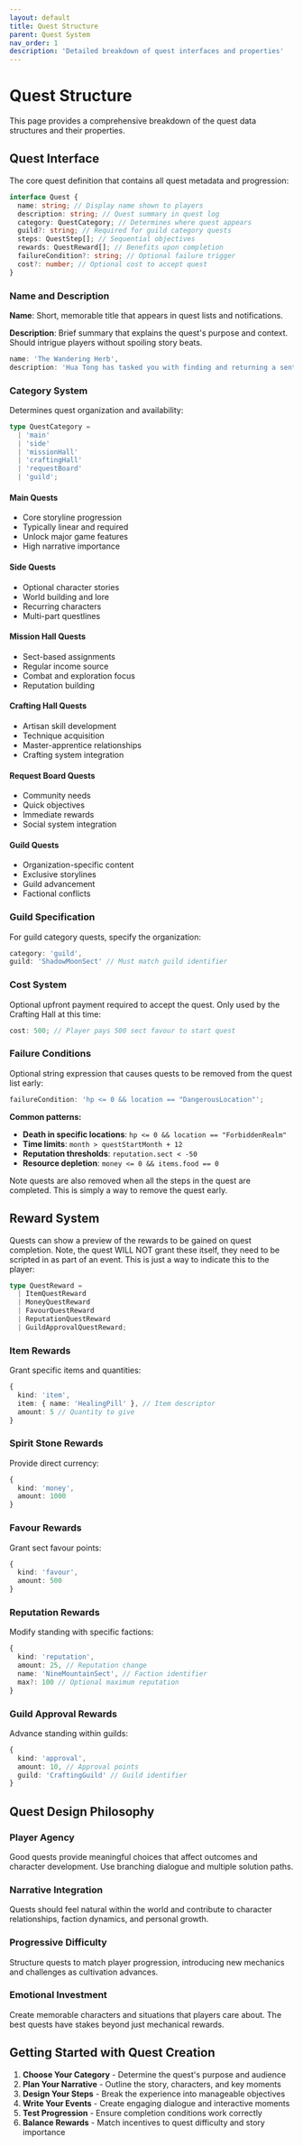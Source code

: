 ```yaml
---
layout: default
title: Quest Structure
parent: Quest System
nav_order: 1
description: 'Detailed breakdown of quest interfaces and properties'
---
```


# Quest Structure

This page provides a comprehensive breakdown of the quest data structures and their properties.

## Quest Interface

The core quest definition that contains all quest metadata and progression:

```typescript
interface Quest {
  name: string; // Display name shown to players
  description: string; // Quest summary in quest log
  category: QuestCategory; // Determines where quest appears
  guild?: string; // Required for guild category quests
  steps: QuestStep[]; // Sequential objectives
  rewards: QuestReward[]; // Benefits upon completion
  failureCondition?: string; // Optional failure trigger
  cost?: number; // Optional cost to accept quest
}
```

### Name and Description

**Name**: Short, memorable title that appears in quest lists and notifications.

**Description**: Brief summary that explains the quest's purpose and context. Should intrigue players without spoiling story beats.

```typescript
name: 'The Wandering Herb',
description: 'Hua Tong has tasked you with finding and returning a sentient herb that escaped his gardens.'
```

### Category System

Determines quest organization and availability:

```typescript
type QuestCategory =
  | 'main'
  | 'side'
  | 'missionHall'
  | 'craftingHall'
  | 'requestBoard'
  | 'guild';
```

#### Main Quests

- Core storyline progression
- Typically linear and required
- Unlock major game features
- High narrative importance

#### Side Quests

- Optional character stories
- World building and lore
- Recurring characters
- Multi-part questlines

#### Mission Hall Quests

- Sect-based assignments
- Regular income source
- Combat and exploration focus
- Reputation building

#### Crafting Hall Quests

- Artisan skill development
- Technique acquisition
- Master-apprentice relationships
- Crafting system integration

#### Request Board Quests

- Community needs
- Quick objectives
- Immediate rewards
- Social system integration

#### Guild Quests

- Organization-specific content
- Exclusive storylines
- Guild advancement
- Factional conflicts

### Guild Specification

For guild category quests, specify the organization:

```typescript
category: 'guild',
guild: 'ShadowMoonSect' // Must match guild identifier
```

### Cost System

Optional upfront payment required to accept the quest. Only used by the Crafting Hall at this time:

```typescript
cost: 500; // Player pays 500 sect favour to start quest
```

### Failure Conditions

Optional string expression that causes quests to be removed from the quest list early:

```typescript
failureCondition: 'hp <= 0 && location == "DangerousLocation"';
```

**Common patterns:**

- **Death in specific locations**: `hp <= 0 && location == "ForbiddenRealm"`
- **Time limits**: `month > questStartMonth + 12`
- **Reputation thresholds**: `reputation.sect < -50`
- **Resource depletion**: `money <= 0 && items.food == 0`

Note quests are also removed when all the steps in the quest are completed. This is simply a way to remove the quest early.

## Reward System

Quests can show a preview of the rewards to be gained on quest completion. Note, the quest WILL NOT grant these itself, they need to be scripted in as part of an event. This is just a way to indicate this to the player:

```typescript
type QuestReward =
  | ItemQuestReward
  | MoneyQuestReward
  | FavourQuestReward
  | ReputationQuestReward
  | GuildApprovalQuestReward;
```

### Item Rewards

Grant specific items and quantities:

```typescript
{
  kind: 'item',
  item: { name: 'HealingPill' }, // Item descriptor
  amount: 5 // Quantity to give
}
```

### Spirit Stone Rewards

Provide direct currency:

```typescript
{
  kind: 'money',
  amount: 1000
}
```

### Favour Rewards

Grant sect favour points:

```typescript
{
  kind: 'favour',
  amount: 500
}
```

### Reputation Rewards

Modify standing with specific factions:

```typescript
{
  kind: 'reputation',
  amount: 25, // Reputation change
  name: 'NineMountainSect', // Faction identifier
  max?: 100 // Optional maximum reputation
}
```

### Guild Approval Rewards

Advance standing within guilds:

```typescript
{
  kind: 'approval',
  amount: 10, // Approval points
  guild: 'CraftingGuild' // Guild identifier
}
```

## Quest Design Philosophy

### Player Agency

Good quests provide meaningful choices that affect outcomes and character development. Use branching dialogue and multiple solution paths.

### Narrative Integration

Quests should feel natural within the world and contribute to character relationships, faction dynamics, and personal growth.

### Progressive Difficulty

Structure quests to match player progression, introducing new mechanics and challenges as cultivation advances.

### Emotional Investment

Create memorable characters and situations that players care about. The best quests have stakes beyond just mechanical rewards.

## Getting Started with Quest Creation

1. **Choose Your Category** - Determine the quest's purpose and audience
2. **Plan Your Narrative** - Outline the story, characters, and key moments
3. **Design Your Steps** - Break the experience into manageable objectives
4. **Write Your Events** - Create engaging dialogue and interactive moments
5. **Test Progression** - Ensure completion conditions work correctly
6. **Balance Rewards** - Match incentives to quest difficulty and story importance
